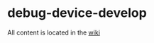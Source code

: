 # debug-device-develop

All content is located in the [wiki](https://github.com/kmaida/debug-device-develop/wiki)